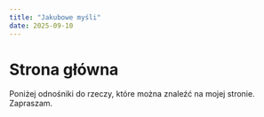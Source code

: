 ```yaml
---
title: "Jakubowe myśli"
date: 2025-09-10
---
```


# Strona główna

Poniżej odnośniki do rzeczy, które można znaleźć na mojej stronie. Zapraszam.

